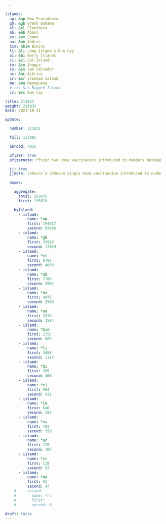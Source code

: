 ```yaml
---

islands:
  np: &np New Providence
  gb: &gb Grand Bahama
  el: &el Eleuthera
  ab: &ab Abaco
  ex: &ex Exuma
  an: &an Andros
  bim: &bim Bimini
  li: &li Long Island & Rum Cay
  bi: &bi Berry Islands
  ci: &ci Cat Island
  in: &in Inagua
  ss: &ss San Salvador
  ac: &ac Acklins
  cr: &cr Crooked Island
  ma: &ma Mayaguana
  # ri: &ri Ragged Island
  rc: &rc Rum Cay

title: 211031
weight: 211031
date: 2021-10-31

update:

  number: 211031

  full: 133081

  abroad: 4835

  pfizer: true
  pfizernote: Pfizer two dose vaccination introduced to numbers between Saturday, Aug 07, 2021 and  Saturday, Aug 14, 2021 period.

  jj: true
  jjnote: Johnson & Johnson single dose vaccination introduced to numbers between Sat, Sep 4, 2021 and Fri, Sep 10, 2021 period.
  
  doses:

    aggregate:
      total: 263875
      first: 135629

    byIsland:
      - island:
          name: *np
          first: 194817
          second: 93806
      - island:
          name: *gb
          first: 35918
          second: 17819
      - island:
          name: *el
          first: 9782
          second: 4890
      - island:
          name: *ab
          first: 7786
          second: 3987
      - island:
          name: *ex
          first: 4973
          second: 2500
      - island:
          name: *an
          first: 3318
          second: 1584
      - island:
          name: *bim
          first: 1755
          second: 887
      - island:
          name: *li
          first: 2088
          second: 1114
      - island:
          name: *bi
          first: 765
          second: 366
      - island:
          name: *ci
          first: 904
          second: 431
      - island:
          name: *in
          first: 646
          second: 297
      - island:
          name: *ss
          first: 703
          second: 359
      - island:
          name: *ac
          first: 220
          second: 107
      - island:
          name: *cr
          first: 118
          second: 52
      - island:
          name: *ma
          first: 82
          second: 47
    #   - island:
    #       name: *rc
    #       first: 
    #       second: 0

draft: false
---
```


